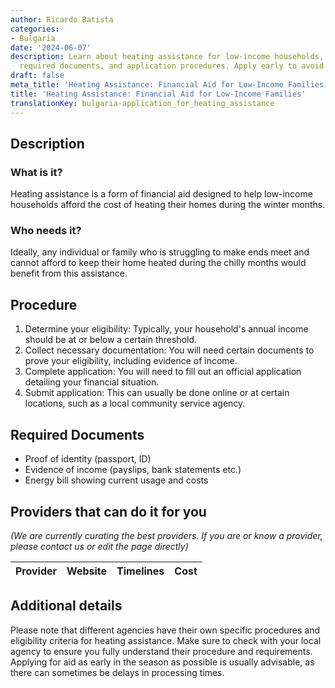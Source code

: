 ```yaml
---
author: Ricardo Batista
categories:
- Bulgaria
date: '2024-06-07'
description: Learn about heating assistance for low-income households, eligibility,
  required documents, and application procedures. Apply early to avoid delays.
draft: false
meta_title: 'Heating Assistance: Financial Aid for Low-Income Families'
title: 'Heating Assistance: Financial Aid for Low-Income Families'
translationKey: bulgaria-application_for_heating_assistance
---
```


## Description
### What is it?
Heating assistance is a form of financial aid designed to help low-income households afford the cost of heating their homes during the winter months.

### Who needs it?
Ideally, any individual or family who is struggling to make ends meet and cannot afford to keep their home heated during the chilly months would benefit from this assistance.

## Procedure
1. Determine your eligibility: Typically, your household's annual income should be at or below a certain threshold.
2. Collect necessary documentation: You will need certain documents to prove your eligibility, including evidence of income.
3. Complete application: You will need to fill out an official application detailing your financial situation.
4. Submit application: This can usually be done online or at certain locations, such as a local community service agency.

## Required Documents
* Proof of identity (passport, ID)
* Evidence of income (payslips, bank statements etc.)
* Energy bill showing current usage and costs

## Providers that can do it for you

_(We are currently curating the best providers. If you are or know a provider, please contact us or edit the page directly)_

| Provider        |     Website     |     Timelines    |       Cost      |
| --------------- | --------------- |  :-------------: | :-------------: |

## Additional details
Please note that different agencies have their own specific procedures and eligibility criteria for heating assistance. Make sure to check with your local agency to ensure you fully understand their procedure and requirements. Applying for aid as early in the season as possible is usually advisable, as there can sometimes be delays in processing times.